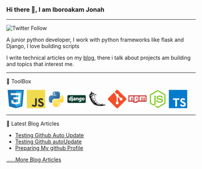 ### Hi there 👋, I am Iboroakam Jonah

***

![Twitter Follow](https://img.shields.io/twitter/follow/Iboroakam_Jonah?label=Twitter%20Account&style=for-the-badge)


A junior python developer, I work with python frameworks like flask and Django, I love building scripts

I write technical articles on my [blog](https://iboroakamjonah.hashnode.dev/), there i talk about projects am building and topics that interest me.


***
🧰 ToolBox


<img src="https://github.com/devicons/devicon/blob/master/icons/css3/css3-original.svg" alt="CSS logo" width="50" height="50" />   <img src="https://github.com/devicons/devicon/blob/master/icons/javascript/javascript-original.svg" alt="Javascript logo" width="50" height="50" />   <img src="https://github.com/devicons/devicon/blob/master/icons/python/python-original.svg" alt="Python logo" width="50" height="50" />  <img src="https://github.com/devicons/devicon/blob/master/icons/django/django-original.svg" alt="Django logo" width="50" height="50" /> <img src="https://github.com/devicons/devicon/blob/master/icons/flask/flask-original.svg" alt="Flask logo" width="50" height="50" /> <img src="https://github.com/devicons/devicon/blob/master/icons/git/git-original.svg" alt="git logo" width="50" height="50" /> <img src="https://github.com/devicons/devicon/blob/master/icons/npm/npm-original-wordmark.svg" alt="npm logo" width="50" height="50" />   <img src="https://github.com/devicons/devicon/blob/master/icons/nodejs/nodejs-original.svg" alt="nodeJs logo" width="50" height="50" />  <img src="https://github.com/devicons/devicon/blob/master/icons/typescript/typescript-original.svg" alt="typeScript logo" width="50" height="50" /> 


***


📘 Latest Blog Articles

<!-- BLOG-POST-LIST:START -->
- [Testing Github Auto Update](https://iboroakamjonah.hashnode.dev/testing-github-auto-update)
- [Testing Github autoUpdate](https://iboroakamjonah.hashnode.dev/testing-github-autoupdate)
- [Preparing My github Profile](https://iboroakamjonah.hashnode.dev/preparing-my-github-profile)
<!-- BLOG-POST-LIST:END -->

[......More Blog Articles](https://iboroakamjonah.hashnode.dev/)



<!--
**IboroakamJonah/IboroakamJonah** is a ✨ _special_ ✨ repository because its `README.md` (this file) appears on your GitHub profile.

Here are some ideas to get you started:

- 🔭 I’m currently working on ...
- 🌱 I’m currently learning ...
- 👯 I’m looking to collaborate on ...
- 🤔 I’m looking for help with ...
- 💬 Ask me about ...
- 📫 How to reach me: ...
- 😄 Pronouns: ...
- ⚡ Fun fact: ...
-->
